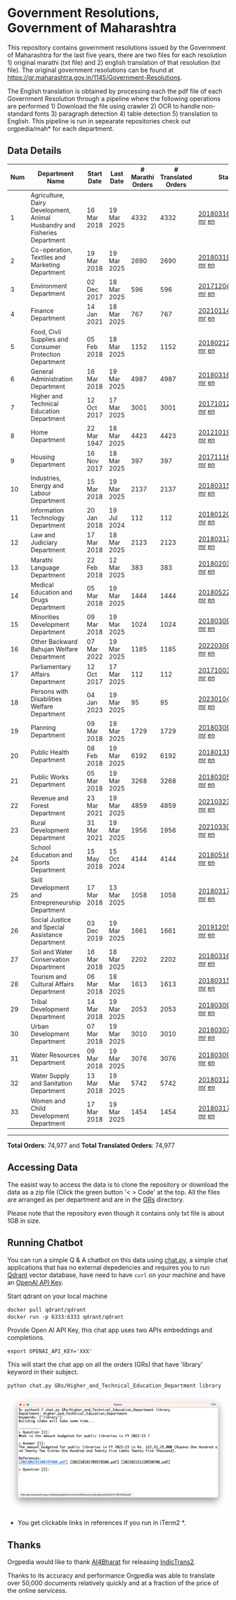 # Government Resolutions, Government of Maharashtra

This repository contains government resolutions issued by the Government of Maharashtra for the last five years, there are two files for each resolution 1) original marathi (txt file) and 2) english translation of that resolution (txt file). The original government resolutions can be found at https://gr.maharashtra.gov.in/1145/Government-Resolutions.

The English translation is obtained by processing each the pdf file of each Government Resolution through a pipeline where the following operations are performed 1) Download the file using crawler 2) OCR to handle non-standard fonts 3) paragraph detection 4) table  detection 5) translation to English. This pipeline is run in sepearate repositories check out orgpedia/mah* for each department.


## Data Details

| Num | Department Name | Start Date | Last Date | # Marathi Orders | # Translated Orders | Starting Order | Last Order |
| --- | --------------- | ---------- | --------- | ---------------- | ------------------- | -------------- | ---------- |
| 1 | Agriculture, Dairy Development, Animal Husbandry and Fisheries Department | 16 Mar 2018 | 19 Mar 2025 | 4332 | 4332 | [201803161624182101.pdf](https://gr.maharashtra.gov.in/Site/Upload/Government%20Resolutions/English/201803161624182101.pdf) [mr](GRs/Agriculture,_Dairy_Development,_Animal_Husbandry_and_Fisheries_Department/201803161624182101.pdf.mr.txt) [en](GRs/Agriculture,_Dairy_Development,_Animal_Husbandry_and_Fisheries_Department/201803161624182101.pdf.en.txt) | [202503191859525501.pdf](https://gr.maharashtra.gov.in/Site/Upload/Government%20Resolutions/English/202503191859525501.pdf) [mr](GRs/Agriculture,_Dairy_Development,_Animal_Husbandry_and_Fisheries_Department/202503191859525501.pdf.mr.txt) [en](GRs/Agriculture,_Dairy_Development,_Animal_Husbandry_and_Fisheries_Department/202503191859525501.pdf.en.txt) |
| 2 | Co-operation, Textiles and Marketing Department | 19 Mar 2018 | 19 Mar 2025 | 2690 | 2690 | [201803191257576702.pdf](https://gr.maharashtra.gov.in/Site/Upload/Government%20Resolutions/English/201803191257576702.pdf) [mr](GRs/Co-operation,_Textiles_and_Marketing_Department/201803191257576702.pdf.mr.txt) [en](GRs/Co-operation,_Textiles_and_Marketing_Department/201803191257576702.pdf.en.txt) | [202503191111469302.pdf](https://gr.maharashtra.gov.in/Site/Upload/Government%20Resolutions/English/202503191111469302.pdf) [mr](GRs/Co-operation,_Textiles_and_Marketing_Department/202503191111469302.pdf.mr.txt) [en](GRs/Co-operation,_Textiles_and_Marketing_Department/202503191111469302.pdf.en.txt) |
| 3 | Environment Department | 02 Dec 2017 | 18 Mar 2025 | 596 | 596 | [201712041147216904.pdf](https://gr.maharashtra.gov.in/Site/Upload/Government%20Resolutions/English/201712041147216904.pdf) [mr](GRs/Environment_Department/201712041147216904.pdf.mr.txt) [en](GRs/Environment_Department/201712041147216904.pdf.en.txt) | [202503181200172004.pdf](https://gr.maharashtra.gov.in/Site/Upload/Government%20Resolutions/English/202503181200172004.pdf) [mr](GRs/Environment_Department/202503181200172004.pdf.mr.txt) [en](GRs/Environment_Department/202503181200172004.pdf.en.txt) |
| 4 | Finance Department | 14 Jan 2021 | 18 Mar 2025 | 767 | 767 | [202101141237329905.pdf](https://gr.maharashtra.gov.in/Site/Upload/Government%20Resolutions/English/202101141237329905.pdf) [mr](GRs/Finance_Department/202101141237329905.pdf.mr.txt) [en](GRs/Finance_Department/202101141237329905.pdf.en.txt) | [202503181751021105.pdf](https://gr.maharashtra.gov.in/Site/Upload/Government%20Resolutions/English/202503181751021105.pdf) [mr](GRs/Finance_Department/202503181751021105.pdf.mr.txt) [en](GRs/Finance_Department/202503181751021105.pdf.en.txt) |
| 5 | Food, Civil Supplies and Consumer Protection Department | 05 Feb 2018 | 18 Mar 2025 | 1152 | 1152 | [201802121244545806.pdf](https://gr.maharashtra.gov.in/Site/Upload/Government%20Resolutions/English/201802121244545806.pdf) [mr](GRs/Food,_Civil_Supplies_and_Consumer_Protection_Department/201802121244545806.pdf.mr.txt) [en](GRs/Food,_Civil_Supplies_and_Consumer_Protection_Department/201802121244545806.pdf.en.txt) | [202503181748348006.pdf](https://gr.maharashtra.gov.in/Site/Upload/Government%20Resolutions/English/202503181748348006.pdf) [mr](GRs/Food,_Civil_Supplies_and_Consumer_Protection_Department/202503181748348006.pdf.mr.txt) [en](GRs/Food,_Civil_Supplies_and_Consumer_Protection_Department/202503181748348006.pdf.en.txt) |
| 6 | General Administration Department | 16 Mar 2018 | 19 Mar 2025 | 4987 | 4987 | [201803161224022707.pdf](https://gr.maharashtra.gov.in/Site/Upload/Government%20Resolutions/English/201803161224022707.pdf) [mr](GRs/General_Administration_Department/201803161224022707.pdf.mr.txt) [en](GRs/General_Administration_Department/201803161224022707.pdf.en.txt) | [202503191657186607.pdf](https://gr.maharashtra.gov.in/Site/Upload/Government%20Resolutions/English/202503191657186607.pdf) [mr](GRs/General_Administration_Department/202503191657186607.pdf.mr.txt) [en](GRs/General_Administration_Department/202503191657186607.pdf.en.txt) |
| 7 | Higher and Technical Education Department | 12 Oct 2017 | 17 Mar 2025 | 3001 | 3001 | [201710121514029708.pdf](https://gr.maharashtra.gov.in/Site/Upload/Government%20Resolutions/English/201710121514029708.pdf) [mr](GRs/Higher_and_Technical_Education_Department/201710121514029708.pdf.mr.txt) [en](GRs/Higher_and_Technical_Education_Department/201710121514029708.pdf.en.txt) | [202503171613526608.pdf](https://gr.maharashtra.gov.in/Site/Upload/Government%20Resolutions/English/202503171613526608.pdf) [mr](GRs/Higher_and_Technical_Education_Department/202503171613526608.pdf.mr.txt) [en](GRs/Higher_and_Technical_Education_Department/202503171613526608.pdf.en.txt) |
| 8 | Home Department | 22 Mar 1947 | 18 Mar 2025 | 4423 | 4423 | [201210191648552129.pdf](https://gr.maharashtra.gov.in/Site/Upload/Government%20Resolutions/English/201210191648552129.pdf) [mr](GRs/Home_Department/201210191648552129.pdf.mr.txt) [en](GRs/Home_Department/201210191648552129.pdf.en.txt) | [202503181814362229.pdf](https://gr.maharashtra.gov.in/Site/Upload/Government%20Resolutions/English/202503181814362229.pdf) [mr](GRs/Home_Department/202503181814362229.pdf.mr.txt) [en](GRs/Home_Department/202503181814362229.pdf.en.txt) |
| 9 | Housing Department | 16 Nov 2017 | 18 Mar 2025 | 397 | 397 | [201711161447076609.pdf](https://gr.maharashtra.gov.in/Site/Upload/Government%20Resolutions/English/201711161447076609.pdf) [mr](GRs/Housing_Department/201711161447076609.pdf.mr.txt) [en](GRs/Housing_Department/201711161447076609.pdf.en.txt) | [202503181857136309.pdf](https://gr.maharashtra.gov.in/Site/Upload/Government%20Resolutions/English/202503181857136309.pdf) [mr](GRs/Housing_Department/202503181857136309.pdf.mr.txt) [en](GRs/Housing_Department/202503181857136309.pdf.en.txt) |
| 10 | Industries, Energy and Labour Department | 15 Mar 2018 | 19 Mar 2025 | 2137 | 2137 | [201803151204055010.pdf](https://gr.maharashtra.gov.in/Site/Upload/Government%20Resolutions/English/201803151204055010.pdf) [mr](GRs/Industries,_Energy_and_Labour_Department/201803151204055010.pdf.mr.txt) [en](GRs/Industries,_Energy_and_Labour_Department/201803151204055010.pdf.en.txt) | [202503191918537610.pdf](https://gr.maharashtra.gov.in/Site/Upload/Government%20Resolutions/English/202503191918537610.pdf) [mr](GRs/Industries,_Energy_and_Labour_Department/202503191918537610.pdf.mr.txt) [en](GRs/Industries,_Energy_and_Labour_Department/202503191918537610.pdf.en.txt) |
| 11 | Information Technology Department | 20 Jan 2018 | 19 Jul 2024 | 112 | 112 | [201801201843024511.pdf](https://gr.maharashtra.gov.in/Site/Upload/Government%20Resolutions/English/201801201843024511.pdf) [mr](GRs/Information_Technology_Department/201801201843024511.pdf.mr.txt) [en](GRs/Information_Technology_Department/201801201843024511.pdf.en.txt) | [202407191742379111.pdf](https://gr.maharashtra.gov.in/Site/Upload/Government%20Resolutions/English/202407191742379111.pdf) [mr](GRs/Information_Technology_Department/202407191742379111.pdf.mr.txt) [en](GRs/Information_Technology_Department/202407191742379111.pdf.en.txt) |
| 12 | Law and Judiciary Department | 17 Mar 2018 | 18 Mar 2025 | 2123 | 2123 | [201803171129290212.pdf](https://gr.maharashtra.gov.in/Site/Upload/Government%20Resolutions/English/201803171129290212.pdf) [mr](GRs/Law_and_Judiciary_Department/201803171129290212.pdf.mr.txt) [en](GRs/Law_and_Judiciary_Department/201803171129290212.pdf.en.txt) | [202503181704053812.pdf](https://gr.maharashtra.gov.in/Site/Upload/Government%20Resolutions/English/202503181704053812.pdf) [mr](GRs/Law_and_Judiciary_Department/202503181704053812.pdf.mr.txt) [en](GRs/Law_and_Judiciary_Department/202503181704053812.pdf.en.txt) |
| 13 | Marathi Language Department | 22 Feb 2018 | 12 Mar 2025 | 383 | 383 | [201802031549154233.pdf](https://gr.maharashtra.gov.in/Site/Upload/Government%20Resolutions/English/201802031549154233.pdf) [mr](GRs/Marathi_Language_Department/201802031549154233.pdf.mr.txt) [en](GRs/Marathi_Language_Department/201802031549154233.pdf.en.txt) | [202503121445380733.pdf](https://gr.maharashtra.gov.in/Site/Upload/Government%20Resolutions/English/202503121445380733.pdf) [mr](GRs/Marathi_Language_Department/202503121445380733.pdf.mr.txt) [en](GRs/Marathi_Language_Department/202503121445380733.pdf.en.txt) |
| 14 | Medical Education and Drugs Department | 05 Mar 2018 | 19 Mar 2025 | 1444 | 1444 | [201805221424292513.pdf](https://gr.maharashtra.gov.in/Site/Upload/Government%20Resolutions/English/201805221424292513.pdf) [mr](GRs/Medical_Education_and_Drugs_Department/201805221424292513.pdf.mr.txt) [en](GRs/Medical_Education_and_Drugs_Department/201805221424292513.pdf.en.txt) | [202503181520515513.pdf](https://gr.maharashtra.gov.in/Site/Upload/Government%20Resolutions/English/202503181520515513.pdf) [mr](GRs/Medical_Education_and_Drugs_Department/202503181520515513.pdf.mr.txt) [en](GRs/Medical_Education_and_Drugs_Department/202503181520515513.pdf.en.txt) |
| 15 | Minorities Development Department | 09 Mar 2018 | 19 Mar 2025 | 1024 | 1024 | [201803091218355314.pdf](https://gr.maharashtra.gov.in/Site/Upload/Government%20Resolutions/English/201803091218355314.pdf) [mr](GRs/Minorities_Development_Department/201803091218355314.pdf.mr.txt) [en](GRs/Minorities_Development_Department/201803091218355314.pdf.en.txt) | [202503191314153214.pdf](https://gr.maharashtra.gov.in/Site/Upload/Government%20Resolutions/English/202503191314153214.pdf) [mr](GRs/Minorities_Development_Department/202503191314153214.pdf.mr.txt) [en](GRs/Minorities_Development_Department/202503191314153214.pdf.en.txt) |
| 16 | Other Backward Bahujan Welfare Department | 07 Mar 2022 | 19 Mar 2025 | 1185 | 1185 | [202203081752439334.pdf](https://gr.maharashtra.gov.in/Site/Upload/Government%20Resolutions/English/202203081752439334.pdf) [mr](GRs/Other_Backward_Bahujan_Welfare_Department/202203081752439334.pdf.mr.txt) [en](GRs/Other_Backward_Bahujan_Welfare_Department/202203081752439334.pdf.en.txt) | [202503191327009834.pdf](https://gr.maharashtra.gov.in/Site/Upload/Government%20Resolutions/English/202503191327009834.pdf) [mr](GRs/Other_Backward_Bahujan_Welfare_Department/202503191327009834.pdf.mr.txt) [en](GRs/Other_Backward_Bahujan_Welfare_Department/202503191327009834.pdf.en.txt) |
| 17 | Parliamentary Affairs Department | 12 Oct 2017 | 17 Mar 2025 | 112 | 112 | [201710031642378615.pdf](https://gr.maharashtra.gov.in/Site/Upload/Government%20Resolutions/English/201710031642378615.pdf) [mr](GRs/Parliamentary_Affairs_Department/201710031642378615.pdf.mr.txt) [en](GRs/Parliamentary_Affairs_Department/201710031642378615.pdf.en.txt) | [202503171104518215.pdf](https://gr.maharashtra.gov.in/Site/Upload/Government%20Resolutions/English/202503171104518215.pdf) [mr](GRs/Parliamentary_Affairs_Department/202503171104518215.pdf.mr.txt) [en](GRs/Parliamentary_Affairs_Department/202503171104518215.pdf.en.txt) |
| 18 | Persons with Disabilities Welfare Department | 04 Jan 2023 | 19 Mar 2025 | 95 | 95 | [202301041906309635.pdf](https://gr.maharashtra.gov.in/Site/Upload/Government%20Resolutions/English/202301041906309635.pdf) [mr](GRs/Persons_with_Disabilities_Welfare_Department/202301041906309635.pdf.mr.txt) [en](GRs/Persons_with_Disabilities_Welfare_Department/202301041906309635.pdf.en.txt) | [202503191031455635.pdf](https://gr.maharashtra.gov.in/Site/Upload/Government%20Resolutions/English/202503191031455635.pdf) [mr](GRs/Persons_with_Disabilities_Welfare_Department/202503191031455635.pdf.mr.txt) [en](GRs/Persons_with_Disabilities_Welfare_Department/202503191031455635.pdf.en.txt) |
| 19 | Planning Department | 09 Mar 2018 | 19 Mar 2025 | 1729 | 1729 | [201803091441032716.pdf](https://gr.maharashtra.gov.in/Site/Upload/Government%20Resolutions/English/201803091441032716.pdf) [mr](GRs/Planning_Department/201803091441032716.pdf.mr.txt) [en](GRs/Planning_Department/201803091441032716.pdf.en.txt) | [202503191254067616.pdf](https://gr.maharashtra.gov.in/Site/Upload/Government%20Resolutions/English/202503191254067616.pdf) [mr](GRs/Planning_Department/202503191254067616.pdf.mr.txt) [en](GRs/Planning_Department/202503191254067616.pdf.en.txt) |
| 20 | Public Health Department | 08 Feb 2018 | 19 Mar 2025 | 6192 | 6192 | [201801311722275417.pdf](https://gr.maharashtra.gov.in/Site/Upload/Government%20Resolutions/English/201801311722275417.pdf) [mr](GRs/Public_Health_Department/201801311722275417.pdf.mr.txt) [en](GRs/Public_Health_Department/201801311722275417.pdf.en.txt) | [202503191755340917.pdf](https://gr.maharashtra.gov.in/Site/Upload/Government%20Resolutions/English/202503191755340917.pdf) [mr](GRs/Public_Health_Department/202503191755340917.pdf.mr.txt) [en](GRs/Public_Health_Department/202503191755340917.pdf.en.txt) |
| 21 | Public Works Department | 05 Mar 2018 | 19 Mar 2025 | 3268 | 3268 | [201803051515468118.pdf](https://gr.maharashtra.gov.in/Site/Upload/Government%20Resolutions/English/201803051515468118.pdf) [mr](GRs/Public_Works_Department/201803051515468118.pdf.mr.txt) [en](GRs/Public_Works_Department/201803051515468118.pdf.en.txt) | [202503191320225218.pdf](https://gr.maharashtra.gov.in/Site/Upload/Government%20Resolutions/English/202503191320225218.pdf) [mr](GRs/Public_Works_Department/202503191320225218.pdf.mr.txt) [en](GRs/Public_Works_Department/202503191320225218.pdf.en.txt) |
| 22 | Revenue and Forest Department | 23 Mar 2021 | 19 Mar 2025 | 4859 | 4859 | [202103231328393119.pdf](https://gr.maharashtra.gov.in/Site/Upload/Government%20Resolutions/English/202103231328393119.pdf) [mr](GRs/Revenue_and_Forest_Department/202103231328393119.pdf.mr.txt) [en](GRs/Revenue_and_Forest_Department/202103231328393119.pdf.en.txt) | [202503191736379519.pdf](https://gr.maharashtra.gov.in/Site/Upload/Government%20Resolutions/English/202503191736379519.pdf) [mr](GRs/Revenue_and_Forest_Department/202503191736379519.pdf.mr.txt) [en](GRs/Revenue_and_Forest_Department/202503191736379519.pdf.en.txt) |
| 23 | Rural Development Department | 31 Mar 2021 | 19 Mar 2025 | 1956 | 1956 | [202103301021181120.pdf](https://gr.maharashtra.gov.in/Site/Upload/Government%20Resolutions/English/202103301021181120.pdf) [mr](GRs/Rural_Development_Department/202103301021181120.pdf.mr.txt) [en](GRs/Rural_Development_Department/202103301021181120.pdf.en.txt) | [202503191723202820.pdf](https://gr.maharashtra.gov.in/Site/Upload/Government%20Resolutions/English/202503191723202820.pdf) [mr](GRs/Rural_Development_Department/202503191723202820.pdf.mr.txt) [en](GRs/Rural_Development_Department/202503191723202820.pdf.en.txt) |
| 24 | School Education and Sports Department | 15 May 2018 | 15 Oct 2024 | 4144 | 4144 | [201805161114241221.pdf](https://gr.maharashtra.gov.in/Site/Upload/Government%20Resolutions/English/201805161114241221.pdf) [mr](GRs/School_Education_and_Sports_Department/201805161114241221.pdf.mr.txt) [en](GRs/School_Education_and_Sports_Department/201805161114241221.pdf.en.txt) | [202410152127537021.pdf](https://gr.maharashtra.gov.in/Site/Upload/Government%20Resolutions/English/202410152127537021.pdf) [mr](GRs/School_Education_and_Sports_Department/202410152127537021.pdf.mr.txt) [en](GRs/School_Education_and_Sports_Department/202410152127537021.pdf.en.txt) |
| 25 | Skill Development and Entrepreneurship Department | 17 Mar 2018 | 13 Mar 2025 | 1058 | 1058 | [201803171322099003.pdf](https://gr.maharashtra.gov.in/Site/Upload/Government%20Resolutions/English/201803171322099003.pdf) [mr](GRs/Skill_Development_and_Entrepreneurship_Department/201803171322099003.pdf.mr.txt) [en](GRs/Skill_Development_and_Entrepreneurship_Department/201803171322099003.pdf.en.txt) | [202503131712047503.pdf](https://gr.maharashtra.gov.in/Site/Upload/Government%20Resolutions/English/202503131712047503.pdf) [mr](GRs/Skill_Development_and_Entrepreneurship_Department/202503131712047503.pdf.mr.txt) [en](GRs/Skill_Development_and_Entrepreneurship_Department/202503131712047503.pdf.en.txt) |
| 26 | Social Justice and Special Assistance Department | 03 Dec 2019 | 19 Mar 2025 | 1661 | 1661 | [201912051107011622.pdf](https://gr.maharashtra.gov.in/Site/Upload/Government%20Resolutions/English/201912051107011622.pdf) [mr](GRs/Social_Justice_and_Special_Assistance_Department/201912051107011622.pdf.mr.txt) [en](GRs/Social_Justice_and_Special_Assistance_Department/201912051107011622.pdf.en.txt) | [202503191748302422.pdf](https://gr.maharashtra.gov.in/Site/Upload/Government%20Resolutions/English/202503191748302422.pdf) [mr](GRs/Social_Justice_and_Special_Assistance_Department/202503191748302422.pdf.mr.txt) [en](GRs/Social_Justice_and_Special_Assistance_Department/202503191748302422.pdf.en.txt) |
| 27 | Soil and Water Conservation Department | 16 Mar 2018 | 18 Mar 2025 | 2202 | 2202 | [201803161247582426.pdf](https://gr.maharashtra.gov.in/Site/Upload/Government%20Resolutions/English/201803161247582426.pdf) [mr](GRs/Soil_and_Water_Conservation_Department/201803161247582426.pdf.mr.txt) [en](GRs/Soil_and_Water_Conservation_Department/201803161247582426.pdf.en.txt) | [202503181448380926.pdf](https://gr.maharashtra.gov.in/Site/Upload/Government%20Resolutions/English/202503181448380926.pdf) [mr](GRs/Soil_and_Water_Conservation_Department/202503181448380926.pdf.mr.txt) [en](GRs/Soil_and_Water_Conservation_Department/202503181448380926.pdf.en.txt) |
| 28 | Tourism and Cultural Affairs Department | 06 Mar 2018 | 18 Mar 2025 | 1613 | 1613 | [201803151055091823.pdf](https://gr.maharashtra.gov.in/Site/Upload/Government%20Resolutions/English/201803151055091823.pdf) [mr](GRs/Tourism_and_Cultural_Affairs_Department/201803151055091823.pdf.mr.txt) [en](GRs/Tourism_and_Cultural_Affairs_Department/201803151055091823.pdf.en.txt) | [202503181803124623.pdf](https://gr.maharashtra.gov.in/Site/Upload/Government%20Resolutions/English/202503181803124623.pdf) [mr](GRs/Tourism_and_Cultural_Affairs_Department/202503181803124623.pdf.mr.txt) [en](GRs/Tourism_and_Cultural_Affairs_Department/202503181803124623.pdf.en.txt) |
| 29 | Tribal Development Department | 14 Mar 2018 | 19 Mar 2025 | 2053 | 2053 | [201803091105184924.pdf](https://gr.maharashtra.gov.in/Site/Upload/Government%20Resolutions/English/201803091105184924.pdf) [mr](GRs/Tribal_Development_Department/201803091105184924.pdf.mr.txt) [en](GRs/Tribal_Development_Department/201803091105184924.pdf.en.txt) | [202503191557389524.pdf](https://gr.maharashtra.gov.in/Site/Upload/Government%20Resolutions/English/202503191557389524.pdf) [mr](GRs/Tribal_Development_Department/202503191557389524.pdf.mr.txt) [en](GRs/Tribal_Development_Department/202503191557389524.pdf.en.txt) |
| 30 | Urban Development Department | 07 Mar 2018 | 19 Mar 2025 | 3010 | 3010 | [201803071203178325.pdf](https://gr.maharashtra.gov.in/Site/Upload/Government%20Resolutions/English/201803071203178325.pdf) [mr](GRs/Urban_Development_Department/201803071203178325.pdf.mr.txt) [en](GRs/Urban_Development_Department/201803071203178325.pdf.en.txt) | [202503191304154825.pdf](https://gr.maharashtra.gov.in/Site/Upload/Government%20Resolutions/English/202503191304154825.pdf) [mr](GRs/Urban_Development_Department/202503191304154825.pdf.mr.txt) [en](GRs/Urban_Development_Department/202503191304154825.pdf.en.txt) |
| 31 | Water Resources Department | 09 Mar 2018 | 19 Mar 2025 | 3076 | 3076 | [201803091034435527.pdf](https://gr.maharashtra.gov.in/Site/Upload/Government%20Resolutions/English/201803091034435527.pdf) [mr](GRs/Water_Resources_Department/201803091034435527.pdf.mr.txt) [en](GRs/Water_Resources_Department/201803091034435527.pdf.en.txt) | [202503191743573327.pdf](https://gr.maharashtra.gov.in/Site/Upload/Government%20Resolutions/English/202503191743573327.pdf) [mr](GRs/Water_Resources_Department/202503191743573327.pdf.mr.txt) [en](GRs/Water_Resources_Department/202503191743573327.pdf.en.txt) |
| 32 | Water Supply and Sanitation Department | 13 Mar 2018 | 19 Mar 2025 | 5742 | 5742 | [201803121414108428.pdf](https://gr.maharashtra.gov.in/Site/Upload/Government%20Resolutions/English/201803121414108428.pdf) [mr](GRs/Water_Supply_and_Sanitation_Department/201803121414108428.pdf.mr.txt) [en](GRs/Water_Supply_and_Sanitation_Department/201803121414108428.pdf.en.txt) | [202503191313118028.pdf](https://gr.maharashtra.gov.in/Site/Upload/Government%20Resolutions/English/202503191313118028.pdf) [mr](GRs/Water_Supply_and_Sanitation_Department/202503191313118028.pdf.mr.txt) [en](GRs/Water_Supply_and_Sanitation_Department/202503191313118028.pdf.en.txt) |
| 33 | Women and Child Development Department | 17 Mar 2018 | 19 Mar 2025 | 1454 | 1454 | [201803171539444330.pdf](https://gr.maharashtra.gov.in/Site/Upload/Government%20Resolutions/English/201803171539444330.pdf) [mr](GRs/Women_and_Child_Development_Department/201803171539444330.pdf.mr.txt) [en](GRs/Women_and_Child_Development_Department/201803171539444330.pdf.en.txt) | [202503191648356030.pdf](https://gr.maharashtra.gov.in/Site/Upload/Government%20Resolutions/English/202503191648356030.pdf) [mr](GRs/Women_and_Child_Development_Department/202503191648356030.pdf.mr.txt) [en](GRs/Women_and_Child_Development_Department/202503191648356030.pdf.en.txt) |
----------------------------------------------------------------------------------------------------

**Total Orders**: 74,977 and **Total Translated Orders**: 74,977
## Accessing Data

The easist way to access the data is to clone the repository or download the data as a zip file (Click the green button '< > Code' at the top. All the files are arranged as per department and are in the [GRs](GRs) directory.

Please note that the repository even though it contains only txt file is about 1GB in size.

## Running Chatbot

You can run a simple Q & A chatbot on this data using [chat.py](chat.py), a simple chat applications that has no external depedencies and requires you to run [Qdrant](https://qdrant.tech/) vector database, have need to have `curl` on your machine and have an [OpenAI API Key](https://help.openai.com/en/articles/4936850-where-do-i-find-my-secret-api-key).

Start qdrant on your local machine
```shell
docker pull qdrant/qdrant
docker run -p 6333:6333 qdrant/qdrant
```

Provide Open AI API Key, this chat app uses two APIs embeddings and completions.
```shell
export OPENAI_API_KEY='XXX'
```

This will start the chat app on all the orders (GRs) that have 'library' keyword in their subject.

```shell
python chat.py GRs/Higher_and_Technical_Education_Department library
```

![screenshot of running chat.py](screenshot.png)

* You get clickable links in references if you run in iTerm2 *.

## Thanks

Orgpedia would like to thank [AI4Bharat](https://ai4bharat.iitm.ac.in/) for releasing [IndicTrans2](https://github.com/AI4Bharat/IndicTrans2).

Thanks to its accuracy and performance Orgpedia was able to translate over 50,000 documents relatively quickly and at a fraction of the price of the online servicess.

